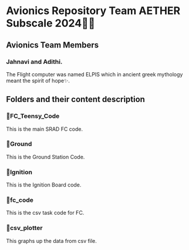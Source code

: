 # Avionics Repository Team AETHER Subscale 2024🚀🚀     

## Avionics Team Members     
### Jahnavi and Adithi.    

The Flight computer was named ELPIS which in ancient greek mythology meant the spirit of hope✨.  

## Folders and their content description  

### 🔴FC_Teensy_Code   
This is the main SRAD FC code.  

### 🔴Ground
This is the Ground Station Code.  

### 🔴Ignition
This is the Ignition Board code.  
    
### 🔴fc_code 
This is the csv task code for FC.  

### 🔴csv_plotter
This graphs up the data from csv file.  

